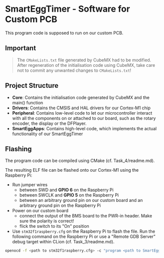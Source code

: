 # SmartEggTimer - Software for Custom PCB

This program code is supposed to run on our custom PCB.

## Important

> The `CMakeLists.txt` file generated by CubeMX had to be modified. After regeneration of the initialisation code using CubeMX, take care not to commit any unwanted changes to `CMakeLists.txt`!

## Project Structure

- **Core**: Contains the initialisation code generated by CubeMX and the main() function
- **Drivers**: Contains the CMSIS and HAL drivers for our Cortex-M1 chip
- **Peripheral**: Contains low-level code to let our microcontroller interact with all the components on or attached to our board, such as the rotary encoder, the display or the DFPlayer.
- **SmartEggApps**: Contains high-level code, which implements the actual functionality of our SmartEggTimer


## Flashing

The program code can be compiled using CMake (cf. Task_4/readme.md).

The resulting ELF file can be flashed onto our Cortex-M1 using the Raspberry Pi:

- Run jumper wires
  - between SWD and **GPIO 6** on the Raspberry Pi
  - between SWCLK and **GPIO 5** on the Raspberry Pi
  - between an arbitrary ground pin on our custom board and an arbitrary ground pin on the Raspberry Pi
- Power on our custom board
  - connect the output of the BMS board to the PWR-in header. Make sure the polarity is correct!
  - flick the switch to its "On" position
- Use `stm32f1raspberry.cfg` on the Raspberry Pi to flash the file. Run the following command on the Raspberry Pi or use a "Remote GDB Server" debug target within CLion (cf. Task_3/readme.md).

```bash
openocd -f <path to stm32f1raspberry.cfg> -c "program <path to SmartEggTimer.elf> verify" -c "reset halt"
```
